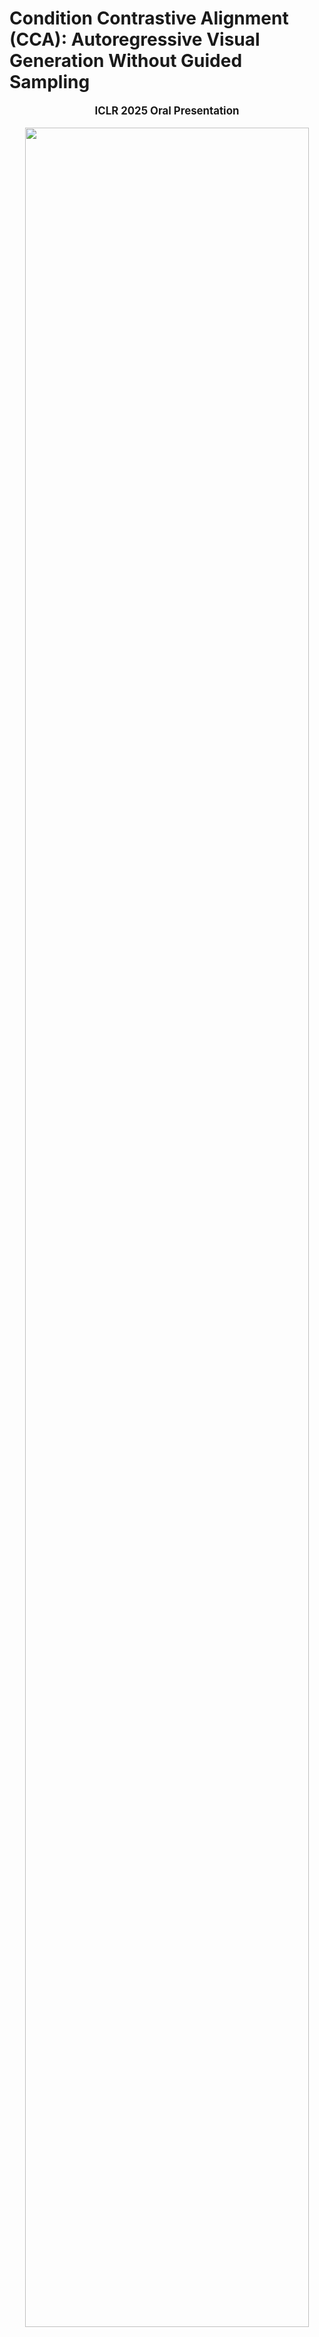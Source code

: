 # Condition Contrastive Alignment (CCA): Autoregressive Visual Generation Without Guided Sampling

<div>
  <p align="center" style="font-size: larger;">
    <strong>ICLR 2025 Oral Presentation</strong>
  </p>
</div>


<p align="center">
<img src="assets/compare.JPG" width=95%>
<p>

This repo contains model weights and training/sampling PyTorch codes used in

> [**Toward Guidance-Free AR Visual Generation via Condition Contrastive Alignment**](https://arxiv.org/abs/2410.09347)<br>
> [Huayu Chen](https://chendrag.github.io/), [Hang Su](https://www.suhangss.me/), [Peize Sun](https://peizesun.github.io/), [Jun Zhu](https://ml.cs.tsinghua.edu.cn/~jun/index.shtml)
> <br>Tsinghua, HKU<br>

## 🔥 Update
- [2024.10.16] Model weights are now released!
- [2024.10.14] Code and arxiv paper are now publicly available!

## 🌿 Introduction
(TL;DR) We propose CCA as a finetuning technique for AR visual models so that they can generate high-quality images without CFG, cutting sampling costs by half. CCA and CFG has the same theoretical foundations and thus similar features, though CCA is inspired from LLM alignment instead of guided sampling.

Features of CCA:
* **High performance.** CCA can vastly improve guidance-free performance of all tested AR visual models, largely removing the need for CFG. (Figure below)
* **Convenient to deploy.** CCA does not require any additional datasets other than the one used for pretraining. 
* **Fast to train.** CCA requires only finetuning pretrained models for 1 epoch to achieve ideal performance (~1% computation of pretraining). 
* **Consistency with LLM Alignment.** CCA is theoretically foundationed on exitsing [LLM alignment methods](https://arxiv.org/abs/2402.05369), and bridges the gap between visual-targeted guidance and language-targeted alignment, offering a unified framework for mixed-modal modeling. 


<p align="center">
<img src="assets/result.JPG" width=95%>
<p>

<p align="center">
<img src="assets/overview.JPG" width=95%>
<p>


## Model Zoo

CCA only finetunes conditional AR visual models. Weights for pretrained [VAR](https://github.com/FoundationVision/VAR?tab=readme-ov-file#var-zoo) and [LlamaGen](https://github.com/FoundationVision/LlamaGen?tab=readme-ov-file#-class-conditional-image-generation-on-imagenet) models, as well as tokenizers, are publicly accessible in their respective repos.

If you are only interested in evaluating our CCA-finetuned models, please checkout the released ckpts below.

### VAR+CCA

|  Base model    | reso. | #params |   FID  (w/o CFG)   | HF weights🤗                                                                        |
|:----------:|:-----:|:--------:|:---------:|:------------------------------------------------------------------------------------|
|  VAR-d16+CCA   |  256  |  310M   |   4.03   |[var_d16.pth](https://huggingface.co/ChenDRAG/CCA_VAR/resolve/main/CCA_VAR_Guidance_Free/VAR_d16_CCA.pth) |
|  VAR-d20+CCA   |  256  |  600M   |   3.02    | [var_d20.pth](https://huggingface.co/ChenDRAG/CCA_VAR/resolve/main/CCA_VAR_Guidance_Free/VAR_d20_CCA.pth) |
|  VAR-d24+CCA   |  256  |  1.0B   |   2.63    | [var_d24.pth](https://huggingface.co/ChenDRAG/CCA_VAR/resolve/main/CCA_VAR_Guidance_Free/VAR_d24_CCA.pth) |
|  VAR-d30+CCA   |  256  |  2.0B   |   2.54    | [var_d30.pth](https://huggingface.co/ChenDRAG/CCA_VAR/resolve/main/CCA_VAR_Guidance_Free/VAR_d30_CCA.pth) |
|  [All](https://huggingface.co/ChenDRAG/CCA_VAR/tree/main/CCA_VAR_Guidance_Free)   |   |   |      |  |


### LlamaGen+CCA


|   model    | reso. | #params |   FID  (w/o CFG)  | HF weights🤗                                                                        |
|:----------:|:-----:|:--------:|:---------:|:------------------------------------------------------------------------------------|
|  LlamaGen-B+CCA   |  384 |  111M   |   7.04     |[c2i_B_384.pt](https://huggingface.co/ChenDRAG/CCA_LlamaGen/blob/main/CCA_LlamaGen_Guidance_Free/c2i_B_384_CCA_0005000.pt) |
|  LlamaGen-L+CCA   |  384 |  343M   |   3.43    | [c2i_L_384.pt](https://huggingface.co/ChenDRAG/CCA_LlamaGen/blob/main/CCA_LlamaGen_Guidance_Free/c2i_L_384_CCA_0005000.pt) |
|  LlamaGen-XL+CCA   |  384 |  775M   |   3.10   | [c2i_XL_384.pt](https://huggingface.co/ChenDRAG/CCA_LlamaGen/blob/main/CCA_LlamaGen_Guidance_Free/c2i_XL_384_CCA_0005000.pt) |
|  LlamaGen-XXL+CCA  |  384 |  1.4B   |   3.12    | [c2i_XXL_384.pt](https://huggingface.co/ChenDRAG/CCA_LlamaGen/blob/main/CCA_LlamaGen_Guidance_Free/c2i_XXL_384_CCA_0005000.pt) |
|  LlamaGen-3B+CCA   |  384 |  3.0B   |   2.69    | [c2i_3B_384.pt](https://huggingface.co/ChenDRAG/CCA_LlamaGen/blob/main/CCA_LlamaGen_Guidance_Free/c2i_3B_384_CCA_0005000.pt) |
|  [All](https://huggingface.co/ChenDRAG/CCA_LlamaGen/tree/main/CCA_LlamaGen_Guidance_Free)   |  |    |      |  |


<!-- https://huggingface.co/ChenDRAG/CCA_LlamaGen/tree/main/CCA_LlamaGen_w_CFG -->

## Training
Before proceed, please download the ImageNet dataset and pretrained [VAR](https://github.com/FoundationVision/VAR?tab=readme-ov-file#var-zoo) or [LlamaGen](https://github.com/FoundationVision/LlamaGen?tab=readme-ov-file#-class-conditional-image-generation-on-imagenet) models as well their respective tokenizers.

### VAR Command

To train VAR-{d16, d20, d24, d30, d36-s} on ImageNet 256x256, you can run the following command:
```shell
# d16, 256x256
torchrun --nproc_per_node=8 --nnodes=1 --node_rank=0 --master_addr="127.0.0.1" VAR_finetune.py \
  --depth=16 --bs=256 --ep=1 --tblr=2e-5 --fp16=1 --alng=1e-3 --wpe=0.1 \
  --loss_type="CCA" --beta=0.02 --lambda_=50.0 --ac=4 --exp_name="default" --dpr_ratio=0.0 --uncond_ratio=0.1 \
  --ref_ckpt="/path/to/var/var_d16.pth" --data_path="/path/to/imagenet"

# d20, 256x256
torchrun --nproc_per_node=8 --nnodes=1 --node_rank=0 --master_addr="127.0.0.1" VAR_finetune.py \
  --depth=20 --bs=256 --ep=1 --tblr=2e-5 --fp16=1 --alng=1e-3 --wpe=0.1 \
  --loss_type="CCA" --beta=0.02 --lambda_=50.0 --ac=8 --exp_name="default" --uncond_ratio=0.1 \
  --ref_ckpt="/path/to/var/var_d20.pth" --data_path="/path/to/imagenet"

# d24, 256x256
torchrun --nproc_per_node=8 --nnodes=1 --node_rank=0 --master_addr="127.0.0.1" VAR_finetune.py \
  --depth=24 --bs=256 --ep=1 --tblr=2e-5 --fp16=1 --alng=1e-4 --wpe=0.01 \
  --loss_type="CCA" --beta=0.02 --lambda_=100.0 --ac=8 --exp_name="default" --uncond_ratio=0.1 \
  --ref_ckpt="/path/to/var/var_d24.pth" --data_path="/path/to/imagenet"

# d30, 256x256
torchrun --nproc_per_node=8 --nnodes=1 --node_rank=0 --master_addr="127.0.0.1" VAR_finetune.py \
  --depth=30 --bs=256 --ep=1 --tblr=2e-5 --fp16=1 --alng=1e-5 --wpe=0.01 --twde=0.08 \
  --loss_type="CCA" --beta=0.02 --lambda_=1000.0 --ac=16 --exp_name="default" --uncond_ratio=0.1 \
  --ref_ckpt="/path/to/var/var_d30.pth" --data_path="/path/to/imagenet"
```
A folder named `local_output` will be created in the base dir (or VAR dir) to save the checkpoints and logs.

### LlamaGen Command

LlamaGen trains models on latent data instead of raw image data. Before starting training, you should first generate image latents from imagenet dataset and store them in a local directory. Refer to [./LlamaGen/GETTING_STARTED.md](./LlamaGen/GETTING_STARTED.md) for details.

Then run the following command

```shell
# LlamaGen B/L/XL, 384x384
torchrun --nproc_per_node=8 --nnodes=1 --node_rank=0 --master_addr="127.0.0.1" LlamaGen_finetune.py \
    --global-batch-size 256 --gradient-accumulation-step 16 --epochs=1 --ckpt-every=5000 \
    --lr=1e-5 --loss_type="CCA" --expid "default" \
    --lambda_=1000.0/300.0/1000.0 --beta=0.02 --uncond_ratio=0.1 --keep_dropout \
    --ref_ckpt="/path/to/LlamaGen/c2i_B_384.pt/c2i_L_384.pt/c2i_XL_384.pt" \
    --code-path="/path/to/imagenet384_train_code_c2i_flip_ten_crop/" \
    --image-size=384 --gpt-model="GPT-B/GPT-L/GPT-XL"

# LlamaGen XXL/3B, 384x384
torchrun --nproc_per_node=8 --nnodes=1 --node_rank=0 --master_addr="127.0.0.1" LlamaGen_finetune_fsdp.py \
    --global-batch-size 256 --gradient-accumulation-step 16 --epochs=1 --ckpt-every=5000 \
    --lr=1e-5 --loss_type="CCA" --expid "default" \
    --lambda_=1000.0/500.0 --beta=0.02 --uncond_ratio=0.1 --keep_dropout \
    --ref_ckpt="/path/to/LlamaGen/c2i_XXL_384.pt/c2i_3B_384.pt" \
    --code-path="/path/to/imagenet384_train_code_c2i_flip_ten_crop/" \
    --image-size=384 --gpt-model="GPT-XXL/GPT-3B"
```


## Evaluation
Before evaluation, you should first generate 50K image samples and store them in an npz file.

### For VAR:
```shell
python VAR_sample.py --cfg=0.0 --ckpt_path="/path/to/var/var_d20.pth" --vae_ckpt="./vae_ch160v4096z32.pth" --depth 20
```
### For LlamaGen:
```shell
torchrun --nnodes=1 --nproc_per_node=8 --node_rank=0 --master_port=12445 LLamaGen_sample_ddp.py --vq-ckpt="path/to/LlamaGen/vq_ds16_c2i.pt" --ckpt_path="/path/to/LlamaGen/c2i_XL_384.pt" --gpt-model="GPT-XL" --image-size=384 --image-size-eval=256 --per-proc-batch-size=48 --cfg-scale=1.0 --num-fid-samples=50000
```

Note that for LlamaGen guidance scale $s=1$ means guidance-free, while for VAR it is $s=0$ due to a minor difference in their paper's definition.

We use the standard OPENAI evaluation metric to calculate FID and IS. Please refer to [./LlamaGen/evaluations/c2i](./LlamaGen/evaluations/c2i) for evaluation code.

## BibTeX
If you find our project helpful, please cite
```bibtex
@article{chen2024toward,
  title={Toward Guidance-Free AR Visual Generation via Condition Contrastive Alignment},
  author={Chen, Huayu and Su, Hang and Sun, Peize and Zhu, Jun},
  journal={arXiv preprint arXiv:2410.09347},
  year={2024}
}
```
